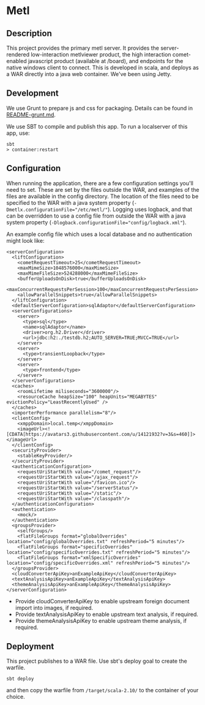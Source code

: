 # Metl

## Description

This project provides the primary metl server.  It provides the server-rendered low-interaction metlviewer product, the high interaction comet-enabled javascript product (available at /board), and endpoints for the native windows client to connect.  This is developed in scala, and deploys as a WAR directly into a java web container.  We've been using Jetty. 

## Development

We use Grunt to prepare js and css for packaging.  Details can be found in [README-grunt.md](README-grunt.md). 

We use SBT to compile and publish this app.  To run a localserver of this app, use:

    sbt
    > container:restart

## Configuration

When running the application, there are a few configuration settings you'll need to set.  These are set by the files outside the WAR, and examples of the files are available in the config directory.  The location of the files need to be specified to the WAR with a java system property (```-Dmetlx.configurationFile="/etc/metl/"```).  Logging uses logback, and that can be overridden to use a config file from outside the WAR with a java system property (```-Dlogback.configurationFile="config/logback.xml"```).

An example config file which uses a local database and no authentication might look like:

    <serverConfiguration>
      <liftConfiguration>
        <cometRequestTimeout>25</cometRequestTimeout>
        <maxMimeSize>1048576000</maxMimeSize>
        <maxMimeFileSize>524288000</maxMimeFileSize>
        <bufferUploadsOnDisk>true</bufferUploadsOnDisk>
        <maxConcurrentRequestsPerSession>100</maxConcurrentRequestsPerSession>
        <allowParallelSnippets>true</allowParallelSnippets>
      </liftConfiguration>
      <defaultServerConfiguration>sqlAdaptor</defaultServerConfiguration>
      <serverConfigurations>
        <server>
          <type>sql</type>
          <name>sqlAdaptor</name>
          <driver>org.h2.Driver</driver>
          <url>jdbc:h2:./testdb.h2;AUTO_SERVER=TRUE;MVCC=TRUE</url>
        </server>
        <server>
          <type>transientLoopback</type>
        </server>
        <server>
          <type>frontend</type>
        </server>
      </serverConfigurations>
      <caches>
        <roomLifetime miliseconds="3600000"/>
        <resourceCache heapSize="100" heapUnits="MEGABYTES" evictionPolicy="LeastRecentlyUsed" />
      </caches>
      <importerPerformance parallelism="8"/>
      <clientConfig>
        <xmppDomain>local.temp</xmppDomain>
        <imageUrl><![CDATA[https://avatars3.githubusercontent.com/u/14121932?v=3&s=460]]></imageUrl>
      </clientConfig>
      <securityProvider>
        <stableKeyProvider/> 
      </securityProvider>
      <authenticationConfiguration>
        <requestUriStartWith value="/comet_request"/>
        <requestUriStartWith value="/ajax_request"/>
        <requestUriStartWith value="/favicon.ico"/>
        <requestUriStartWith value="/serverStatus"/>
        <requestUriStartWith value="/static"/>
        <requestUriStartWith value="/classpath"/>
      </authenticationConfiguration>
      <authentication>
        <mock/>
      </authentication>
      <groupsProvider>
        <selfGroups/>
        <flatFileGroups format="globalOverrides" location="config/globalOverrides.txt" refreshPeriod="5 minutes"/>
        <flatFileGroups format="specificOverrides" location="config/specificOverrides.txt" refreshPeriod="5 minutes"/>
        <flatFileGroups format="xmlSpecificOverrides" location="config/specificOverrides.xml" refreshPeriod="5 minutes"/>
      </groupsProvider>
      <cloudConverterApiKey>anExampleApiKey</cloudConverterApiKey>
      <textAnalysisApiKey>anExampleApiKey</textAnalysisApiKey>
      <themeAnalysisApiKey>anExampleApiKey</themeAnalysisApiKey>
    </serverConfiguration>

- Provide cloudConverterApiKey to enable upstream foreign document import into images, if required.
- Provide textAnalysisApiKey to enable upstream text analysis, if required.
- Provide themeAnalysisApiKey to enable upstream theme analysis, if required.

## Deployment

This project publishes to a WAR file.  Use sbt's deploy goal to create the warfile.

    sbt deploy

and then copy the warfile from ```/target/scala-2.10/``` to the container of your choice.
